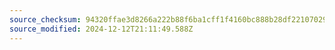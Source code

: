 ```yaml
---
source_checksum: 94320ffae3d8266a222b88f6ba1cff1f4160bc888b28df221070297c1a63e85e
source_modified: 2024-12-12T21:11:49.588Z
---
```


